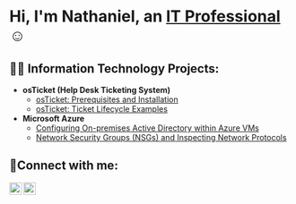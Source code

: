 <h1>Hi, I'm Nathaniel, an <a href="https://linkedin.com/in/Josh">IT Professional</a>☺</h1>

<h2>👨‍💻 Information Technology Projects:</h2>

- <b>osTicket (Help Desk Ticketing System)</b>
  - [osTicket: Prerequisites and Installation](https://github.com/nathangatdula/osticket-prereqs)
  - [osTicket: Ticket Lifecycle Examples](https://github.com/nathangatdula/ticket-lifecycle)
- <b>Microsoft Azure</b>
  - [Configuring On-premises Active Directory within Azure VMs](https://github.com/nathangatdula/configure-ad)
  - [Network Security Groups (NSGs) and Inspecting Network Protocols](https://github.com/nathangatdula/azure-network-protocols)

<h2>🤳Connect with me:</h2>

[<img align="left" alt="Josh | LinkedIn" width="22px" src="https://cdn.jsdelivr.net/npm/simple-icons@v3/icons/linkedin.svg" />][linkedin]
[<img align="left" alt="Josh | Instagram" width="22px" src="https://cdn.jsdelivr.net/npm/simple-icons@v3/icons/instagram.svg" />][instagram]

[instagram]: https://www.instagram.com/nathan_gatdula
[linkedin]: https://linkedin.com/in/nathaniel-gatdula
